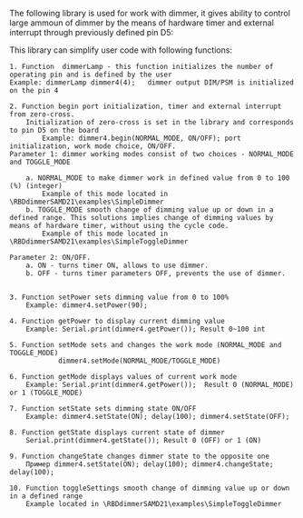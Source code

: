﻿The following library is used for work with dimmer, it gives ability to control large ammoun of dimmer by the means of hardware timer and external interrupt through previously defined pin D5:

This library can simplify user code with following functions:

    1. Function  dimmerLamp - this function initializes the number of operating pin and is defined by the user
    Example: dimmerLamp dimmer4(4);   dimmer output DIM/PSM is initialized on the pin 4
     
    2. Function begin port initialization, timer and external interrupt from zero-cross.
        Initialization of zero-cross is set in the library and corresponds to pin D5 on the board
            Example: dimmer4.begin(NORMAL_MODE, ON/OFF); port initialization, work mode choice, ON/OFF. 
    Parameter 1: dimmer working modes consist of two choices - NORMAL_MODE and TOGGLE_MODE 

        a. NORMAL_MODE to make dimmer work in defined value from 0 to 100 (%) (integer)
            Example of this mode located in \RBDdimmerSAMD21\examples\SimpleDimmer
        b. TOGGLE_MODE smooth change of dimming value up or down in a defined range. This solutions implies change of dimming values by means of hardware timer, without using the cycle code.
            Example of this mode located in \RBDdimmerSAMD21\examples\SimpleToggleDimmer

    Parameter 2: ON/OFF.
        a. ON - turns timer ON, allows to use dimmer.
        b. OFF - turns timer parameters OFF, prevents the use of dimmer.


    3. Function setPower sets dimming value from 0 to 100%
        Example: dimmer4.setPower(90);

    4. Function getPower to display current dimming value
        Example: Serial.print(dimmer4.getPower()); Result 0~100 int
   
    5. Function setMode sets and changes the work mode (NORMAL_MODE and TOGGLE_MODE)
                dimmer4.setMode(NORMAL_MODE/TOGGLE_MODE)

    6. Function getMode displays values of current work mode
        Example: Serial.print(dimmer4.getPower());  Result 0 (NORMAL_MODE) or 1 (TOGGLE_MODE)
   
    7. Function setState sets dimming state ON/OFF
        Example: dimmer4.setState(ON); delay(100); dimmer4.setState(OFF);
   
    8. Function getState displays current state of dimmer
        Serial.print(dimmer4.getState()); Result 0 (OFF) or 1 (ON)
   
    9. Function changeState changes dimmer state to the opposite one 
        Пример dimmer4.setState(ON); delay(100); dimmer4.changeState; delay(100);
  
    10. Function toggleSettings smooth change of dimming value up or down in a defined range
        Example located in \RBDdimmerSAMD21\examples\SimpleToggleDimmer
